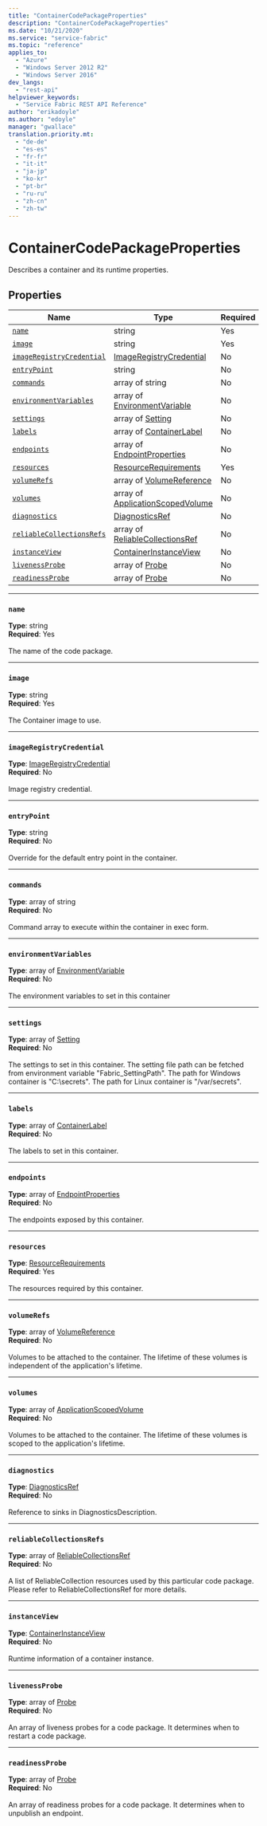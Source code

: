 ```yaml
---
title: "ContainerCodePackageProperties"
description: "ContainerCodePackageProperties"
ms.date: "10/21/2020"
ms.service: "service-fabric"
ms.topic: "reference"
applies_to: 
  - "Azure"
  - "Windows Server 2012 R2"
  - "Windows Server 2016"
dev_langs: 
  - "rest-api"
helpviewer_keywords: 
  - "Service Fabric REST API Reference"
author: "erikadoyle"
ms.author: "edoyle"
manager: "gwallace"
translation.priority.mt: 
  - "de-de"
  - "es-es"
  - "fr-fr"
  - "it-it"
  - "ja-jp"
  - "ko-kr"
  - "pt-br"
  - "ru-ru"
  - "zh-cn"
  - "zh-tw"
---
```

# ContainerCodePackageProperties

Describes a container and its runtime properties.

## Properties
| Name | Type | Required |
| --- | --- | --- |
| [`name`](#name) | string | Yes |
| [`image`](#image) | string | Yes |
| [`imageRegistryCredential`](#imageregistrycredential) | [ImageRegistryCredential](sfclient-v80-model-imageregistrycredential.md) | No |
| [`entryPoint`](#entrypoint) | string | No |
| [`commands`](#commands) | array of string | No |
| [`environmentVariables`](#environmentvariables) | array of [EnvironmentVariable](sfclient-v80-model-environmentvariable.md) | No |
| [`settings`](#settings) | array of [Setting](sfclient-v80-model-setting.md) | No |
| [`labels`](#labels) | array of [ContainerLabel](sfclient-v80-model-containerlabel.md) | No |
| [`endpoints`](#endpoints) | array of [EndpointProperties](sfclient-v80-model-endpointproperties.md) | No |
| [`resources`](#resources) | [ResourceRequirements](sfclient-v80-model-resourcerequirements.md) | Yes |
| [`volumeRefs`](#volumerefs) | array of [VolumeReference](sfclient-v80-model-volumereference.md) | No |
| [`volumes`](#volumes) | array of [ApplicationScopedVolume](sfclient-v80-model-applicationscopedvolume.md) | No |
| [`diagnostics`](#diagnostics) | [DiagnosticsRef](sfclient-v80-model-diagnosticsref.md) | No |
| [`reliableCollectionsRefs`](#reliablecollectionsrefs) | array of [ReliableCollectionsRef](sfclient-v80-model-reliablecollectionsref.md) | No |
| [`instanceView`](#instanceview) | [ContainerInstanceView](sfclient-v80-model-containerinstanceview.md) | No |
| [`livenessProbe`](#livenessprobe) | array of [Probe](sfclient-v80-model-probe.md) | No |
| [`readinessProbe`](#readinessprobe) | array of [Probe](sfclient-v80-model-probe.md) | No |

____
### `name`
__Type__: string <br/>
__Required__: Yes<br/>
<br/>
The name of the code package.

____
### `image`
__Type__: string <br/>
__Required__: Yes<br/>
<br/>
The Container image to use.

____
### `imageRegistryCredential`
__Type__: [ImageRegistryCredential](sfclient-v80-model-imageregistrycredential.md) <br/>
__Required__: No<br/>
<br/>
Image registry credential.

____
### `entryPoint`
__Type__: string <br/>
__Required__: No<br/>
<br/>
Override for the default entry point in the container.

____
### `commands`
__Type__: array of string <br/>
__Required__: No<br/>
<br/>
Command array to execute within the container in exec form.

____
### `environmentVariables`
__Type__: array of [EnvironmentVariable](sfclient-v80-model-environmentvariable.md) <br/>
__Required__: No<br/>
<br/>
The environment variables to set in this container

____
### `settings`
__Type__: array of [Setting](sfclient-v80-model-setting.md) <br/>
__Required__: No<br/>
<br/>
The settings to set in this container. The setting file path can be fetched from environment variable "Fabric_SettingPath". The path for Windows container is "C:\\secrets". The path for Linux container is "/var/secrets".

____
### `labels`
__Type__: array of [ContainerLabel](sfclient-v80-model-containerlabel.md) <br/>
__Required__: No<br/>
<br/>
The labels to set in this container.

____
### `endpoints`
__Type__: array of [EndpointProperties](sfclient-v80-model-endpointproperties.md) <br/>
__Required__: No<br/>
<br/>
The endpoints exposed by this container.

____
### `resources`
__Type__: [ResourceRequirements](sfclient-v80-model-resourcerequirements.md) <br/>
__Required__: Yes<br/>
<br/>
The resources required by this container.

____
### `volumeRefs`
__Type__: array of [VolumeReference](sfclient-v80-model-volumereference.md) <br/>
__Required__: No<br/>
<br/>
Volumes to be attached to the container. The lifetime of these volumes is independent of the application's lifetime.

____
### `volumes`
__Type__: array of [ApplicationScopedVolume](sfclient-v80-model-applicationscopedvolume.md) <br/>
__Required__: No<br/>
<br/>
Volumes to be attached to the container. The lifetime of these volumes is scoped to the application's lifetime.

____
### `diagnostics`
__Type__: [DiagnosticsRef](sfclient-v80-model-diagnosticsref.md) <br/>
__Required__: No<br/>
<br/>
Reference to sinks in DiagnosticsDescription.

____
### `reliableCollectionsRefs`
__Type__: array of [ReliableCollectionsRef](sfclient-v80-model-reliablecollectionsref.md) <br/>
__Required__: No<br/>
<br/>
A list of ReliableCollection resources used by this particular code package. Please refer to ReliableCollectionsRef for more details.

____
### `instanceView`
__Type__: [ContainerInstanceView](sfclient-v80-model-containerinstanceview.md) <br/>
__Required__: No<br/>
<br/>
Runtime information of a container instance.

____
### `livenessProbe`
__Type__: array of [Probe](sfclient-v80-model-probe.md) <br/>
__Required__: No<br/>
<br/>
An array of liveness probes for a code package. It determines when to restart a code package.

____
### `readinessProbe`
__Type__: array of [Probe](sfclient-v80-model-probe.md) <br/>
__Required__: No<br/>
<br/>
An array of readiness probes for a code package. It determines when to unpublish an endpoint.
